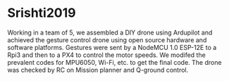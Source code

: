 # Srishti2019
Working in a team of 5, we assembled a DIY drone using Ardupilot and achieved the gesture control drone using open source hardware and software platforms.
Gestures were sent by a NodeMCU 1.0 ESP-12E to a Rpi3 and then to a PX4 to control the motor speeds.
We modifed the prevalent codes for MPU6050, Wi-Fi, etc. to get the final code.
The drone was checked by RC on Mission planner and Q-ground control.
